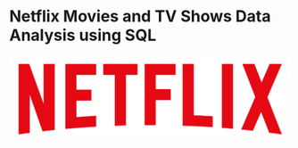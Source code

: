 # Netflix Movies and TV Shows Data Analysis using SQL
![Netflix logo](https://github.com/hemantparihar22/Netflix_Sql_Project/blob/main/logo.png)
